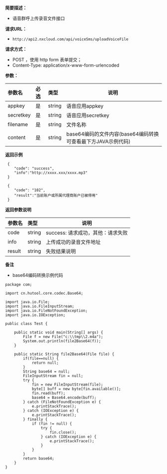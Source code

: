 
    
**简要描述：** 

- 语音群呼上传录音文件接口

**请求URL：** 
- ` http://api2.nxcloud.com/api/voiceSms/uploadVoiceFile `
  
**请求方式：**
- POST ，使用 http form 表单提交；
- Content-Type: application/x-www-form-urlencoded

**参数：** 

|参数名|必选|类型|说明|
|:----     |:---|:----- |-----              |
|appkey    |是  |string |   语音应用appkey   |
|secretkey |是  |string | 语音应用secretkey  |
|filename  |是  |string |      文件名称      |
|content   |是  |string |base64编码的文件内容(base64编码转换可查看最下方JAVA示例代码)|

 **返回示例**

``` 
 {
    "code": "success",
    "info":"http://xxxx.xxx/xxxx.mp3"
 }
```
``` 
 {
    "code": "102",
    "result":"当前账户或所属代理商账户已被停用"
 }
```

 **返回参数说明** 

|参数名|类型|说明|
|:-----  |:-----  |-----           |
|code |string  |success: 请求成功，其他：请求失败     |
|info |string  |上传成功的录音文件地址   |
|result |string  |失败结果说明     |

 **备注** 

- base64编码转换示例代码
```
package com;

import cn.hutool.core.codec.Base64;

import java.io.File;
import java.io.FileInputStream;
import java.io.FileNotFoundException;
import java.io.IOException;

public class Test {

    public static void main(String[] args) {
        File f = new File("c:\\tmp\\2.m4a");
        System.out.println(file2Base64(f));
    }

    public static String file2Base64(File file) {
        if(file==null) {
            return null;
        }
        String base64 = null;
        FileInputStream fin = null;
        try {
            fin = new FileInputStream(file);
            byte[] buff = new byte[fin.available()];
            fin.read(buff);
            base64 = Base64.encode(buff);
        } catch (FileNotFoundException e) {
            e.printStackTrace();
        } catch (IOException e) {
            e.printStackTrace();
        } finally {
            if (fin != null) {
                try {
                    fin.close();
                } catch (IOException e) {
                    e.printStackTrace();
                }
            }
        }
        return base64;
    }
}

```
